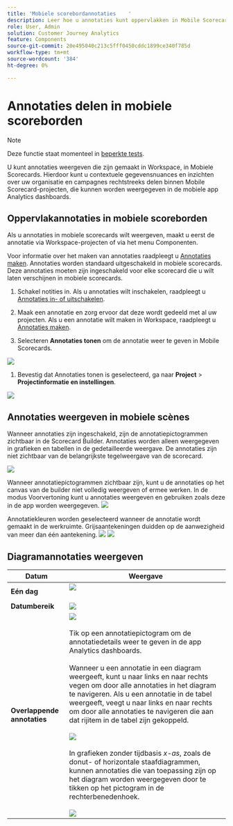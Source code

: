 ```yaml
---
title: 'Mobiele scorebordannotaties    '
description: Leer hoe u annotaties kunt oppervlakken in Mobile Scorecards.
role: User, Admin
solution: Customer Journey Analytics
feature: Components
source-git-commit: 20e495040c213c5fff0450cddc1899ce340f785d
workflow-type: tm+mt
source-wordcount: '384'
ht-degree: 0%

---
```



# Annotaties delen in mobiele scoreborden

>[!NOTE]
>
>Deze functie staat momenteel in [beperkte tests](/help/release-notes/releases.md).

U kunt annotaties weergeven die zijn gemaakt in Workspace, in Mobiele Scorecards. Hierdoor kunt u contextuele gegevensnuances en inzichten over uw organisatie en campagnes rechtstreeks delen binnen Mobile Scorecard-projecten, die kunnen worden weergegeven in de mobiele app Analytics dashboards.

## Oppervlakannotaties in mobiele scoreborden

Als u annotaties in mobiele scorecards wilt weergeven, maakt u eerst de annotatie via Workspace-projecten of via het menu Componenten.

Voor informatie over het maken van annotaties raadpleegt u [Annotaties maken](create-annotations.md). Annotaties worden standaard uitgeschakeld in mobiele scorecards. Deze annotaties moeten zijn ingeschakeld voor elke scorecard die u wilt laten verschijnen in mobiele scorecards.

1. Schakel notities in. Als u annotaties wilt inschakelen, raadpleegt u [Annotaties in- of uitschakelen](https://experienceleague.adobe.com/docs/analytics-platform/using/cja-components/annotations/overview.html?lang=en#turn-annotations-on-or-off).

1. Maak een annotatie en zorg ervoor dat deze wordt gedeeld met al uw projecten. Als u een annotatie wilt maken in Workspace, raadpleegt u [Annotaties maken](create-annotations.md).

1. Selecteren **Annotaties tonen** om de annotatie weer te geven in Mobile Scorecards.

![](assets/show-annotations.png)

1. Bevestig dat Annotaties tonen is geselecteerd, ga naar **Project** > **Projectinformatie en instellingen**.

![](assets/project-info-settings.png)

## Annotaties weergeven in mobiele scènes

Wanneer annotaties zijn ingeschakeld, zijn de annotatiepictogrammen zichtbaar in de Scorecard Builder. Annotaties worden alleen weergegeven in grafieken en tabellen in de gedetailleerde weergave. De annotaties zijn niet zichtbaar van de belangrijkste tegelweergave van de scorecard.

![](assets/view-annotations.png)

Wanneer annotatiepictogrammen zichtbaar zijn, kunt u de annotaties op het canvas van de builder niet volledig weergeven of ermee werken. In de modus Voorvertoning kunt u annotaties weergeven en gebruiken zoals deze in de app worden weergegeven. ![](assets/preview-icon.png)

Annotatiekleuren worden geselecteerd wanneer de annotatie wordt gemaakt in de werkruimte. Grijsaantekeningen duidden op de aanwezigheid van meer dan één aantekening. ![](assets/gray-annotations1.png) ![](assets/gray-annotations2.png)

## Diagramannotaties weergeven

| Datum | Weergave |
| --- | --- |
| **Eén dag** | ![](assets/single-day-mobile-annotations.png)<br></br> |
| **Datumbereik** | ![](assets/date-range.png) |
| **Overlappende annotaties** | ![](assets/overlapping-annotations.png)<br></br>Tik op een annotatiepictogram om de annotatiedetails weer te geven in de app Analytics dashboards. <br></br>Wanneer u een annotatie in een diagram weergeeft, kunt u naar links en naar rechts vegen om door alle annotaties in het diagram te navigeren. Als u een annotatie in de tabel weergeeft, veegt u naar links en naar rechts om door alle annotaties te navigeren die aan dat rijitem in de tabel zijn gekoppeld. <br></br>![](assets/swipe-multiple-annotations.png) <br></br>In grafieken zonder tijdbasis *x-as*, zoals de donut- of horizontale staafdiagrammen, kunnen annotaties die van toepassing zijn op het diagram worden weergegeven door te tikken op het pictogram in de rechterbenedenhoek.<br></br> ![](assets/charts-without-timebase.png) |
